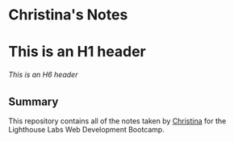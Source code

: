 # Christina's Notes

# This is an H1 header
###### This is an H6 header

## Summary

This repository contains all of the notes taken by [Christina](https://github.com/ChristinaHsu88) for the Lighthouse Labs Web Development Bootcamp.
